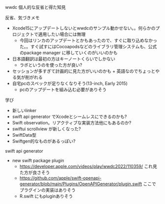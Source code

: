 wwdc 個人的な反省と得た知見

反省、気づきメモ

- Xcode15にアップデートしないとwwdcのサンプル動かせない。。何らかのプロジェクトで適用したい場合には無理
  - 今回はリンカのアップデートとかもあったので、すぐに取り込めなかった。。すぐ試すにはCocoapodsなどのライブラリ管理システムも、公式のpackage manager に移していくのがいいのかも
- 日本語翻訳は最初の方はキーノートくらいでしかない
  - ラボというのを使った方が良い?  
- セッションが多すぎて計画的に見た方がいいのかも + 英語なのでちょっとやる気が削がれる
- 自宅pcのスペックが足りなくなりそう(13-inch, Early 2015)
  - pcのアップデートを組み込む必要がありそう

学び

- 新しいlinker
- swift api generator でXcodeとシームレスにできるのかも?
- Swift observation。リアクティブな実装方法他にもあるのか?
- swiftui scrollview が新しくなった?
- SwiftData型
- Swiftgen的なものがあるっぽい?

swift api generator

- new swift package plugin
  - https://developer.apple.com/videos/play/wwdc2022/110359/ これ見た方が良さそう
  - https://github.com/apple/swift-openapi-generator/blob/main/Plugins/OpenAPIGenerator/plugin.swift ここでプラグインの実装はありそう
  - R.swift にもpluginありそう
